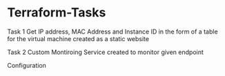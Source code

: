 # Terraform-Tasks
Task 1
Get IP address, MAC Address and Instance ID in the form of a table for the virtual machine created as a static website

Task 2
Custom Montiroing Service created to monitor given endpoint


Configuration
